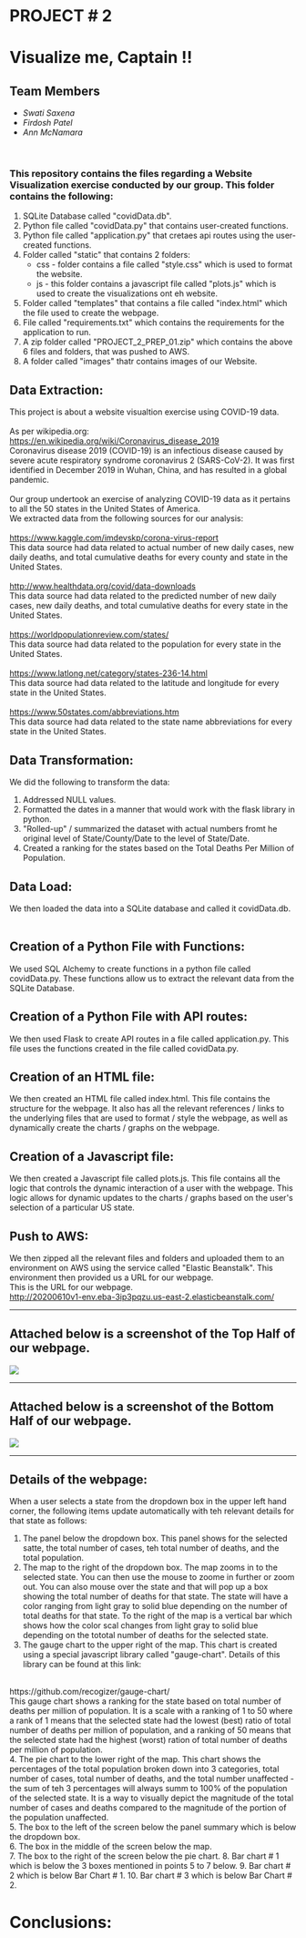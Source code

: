 # PROJECT # 2
# Visualize me, Captain !!  
## Team Members
* *Swati Saxena*
* *Firdosh Patel*
* *Ann McNamara*
<br>

### This repository contains the files regarding a Website Visualization exercise conducted by our group. This folder contains the following:
1.	SQLite Database called "covidData.db".
2.	Python file called "covidData.py" that contains user-created functions. 
3.	Python file called "application.py" that cretaes api routes using the user-created functions.
4.	Folder called "static" that contains 2 folders:
    *	css - folder contains a file called "style.css" which is used to format the website.
    *	js - this folder contains a javascript file called "plots.js" which is used to create the visualizations ont eh website. 
5.	Folder called "templates" that contains a file called "index.html" which the file used to create the webpage. 
6.	File called "requirements.txt" which contains the requirements for the application to run. 
7.	A zip folder called "PROJECT_2_PREP_01.zip" which contains the above 6 files and folders, that was pushed to AWS. 
8.	A folder called "images" thatr contains images of our Website.

## Data Extraction:
This project is about a website visualtion exercise using COVID-19 data. 
<br>
<br>
As per wikipedia.org:
<br>
https://en.wikipedia.org/wiki/Coronavirus_disease_2019
<br>
Coronavirus disease 2019 (COVID-19) is an infectious disease caused by severe acute respiratory syndrome coronavirus 2 (SARS-CoV-2). It was first identified in December 2019 in Wuhan, China, and has resulted in a global pandemic. 
<br>
<br>
Our group undertook an exercise of analyzing COVID-19 data as it pertains to all the 50 states in the United States of America. 
<br>
We extracted data from the following sources for our analysis:
<br>
<br>
https://www.kaggle.com/imdevskp/corona-virus-report
<br>
This data source had data related to actual number of new daily cases, new daily deaths, and total cumulative deaths for every county and state in the United States. 
<br>
<br>
http://www.healthdata.org/covid/data-downloads
<br>
This data source had data related to the predicted number of new daily cases, new daily deaths, and total cumulative deaths for every state in the United States. 
<br>
<br>
https://worldpopulationreview.com/states/
<br>
This data source had data related to the population for every state in the United States. 
<br>
<br>
https://www.latlong.net/category/states-236-14.html
<br>
This data source had data related to the latitude and longitude for every state in the United States. 
<br>
<br>
https://www.50states.com/abbreviations.htm
<br>
This data source had data related to the state name abbreviations for every state in the United States. 
<br>

## Data Transformation:
We did the following to transform the data:
1.	Addressed NULL values. 
2.	Formatted the dates in a manner that would work with the flask library in python. 
3.	"Rolled-up" / summarized the dataset with actual numbers fromt he original level of State/County/Date to the level of State/Date.
4. Created a ranking for the states based on the Total Deaths Per Million of Population.

## Data Load: 
We then loaded the data into a SQLite database and called it covidData.db.
<br>
<br>

## Creation of a Python File with Functions:
We used SQL Alchemy to create functions in a python file called covidData.py. These functions allow us to extract the relevant data from the SQLite Database.
<br>

## Creation of a Python File with API routes:
We then used Flask to create API routes in a file called application.py. This file uses the functions created in the file called covidData.py. 
<br>

## Creation of an HTML file:
We then created an HTML file called index.html. This file contains the structure for the webpage. It also has all the relevant references / links to the underlying files that are used to format / style the webpage, as well as dynamically create the charts / graphs on the webpage.
<br>

## Creation of a Javascript file:
We then created a Javascript file called plots.js. This file contains all the logic that controls the dynamic interaction of a user with the webpage. This logic allows for dynamic updates to the charts / graphs based on the user's selection of a particular US state.
<br>

## Push to AWS:
We then zipped all the relevant files and folders and uploaded them to an environment on AWS using the service called "Elastic Beanstalk". This environment then provided us a URL for our webpage.
<br>
This is the URL for our webpage.
<br>
http://20200610v1-env.eba-3ip3pqzu.us-east-2.elasticbeanstalk.com/
<hr>

## Attached below is a screenshot of the Top Half of our webpage. 
![](images/Website_Top_Half.PNG)
<hr>

## Attached below is a screenshot of the Bottom Half of our webpage. 
![](images/Website_Bottom_Half.PNG)
<hr>

## Details of the webpage: 
When a user selects a state from the dropdown box in the upper left hand corner, the following items update automatically with teh relevant details for that state as follows:
1.	The panel below the dropdown box. This panel shows for the selected satte, the total number of cases, teh total number of deaths, and the total population. 
2.	The map to the right of the dropdown box. The map zooms in to the selected state. You can then use the mouse to zoome in further or zoom out. You can also mouse over the state and that will pop up a box showing the total number of deaths for that state. The state will have a color ranging from light gray to solid blue depending on the number of total deaths for that state. To the right of the map is a vertical bar which shows how the color scal changes from light gray to solid blue depending on the tototal number of deaths for the selected state.
3.	The gauge chart to the upper right of the map. This chart is created using a special javascript library called "gauge-chart". Details of this library can be found at this link:
<br>
https://github.com/recogizer/gauge-chart/
<br>
This gauge chart shows a ranking for the state based on total number of deaths per million of population. It is a scale with a ranking of 1 to 50 where a rank of 1 means that the selected state had the lowest (best) ratio of total number of deaths per million of population, and a ranking of 50 means that the selected state had the highest (worst) ration of total number of deaths per million of population. 
<br>
4.	The pie chart to the lower right of the map. This chart shows the percentages of the total population broken down into 3 categories, total number of cases, total number of deaths, and the total number unaffected - the sum of teh 3 percentages will always summ to 100% of the population of the selected state. It is a way to visually depict the magnitude of the total number of cases and deaths compared to the magnitude of the portion of the population unaffected.
<br>
5.	The box to the left of the screen below the  panel summary which is below the dropdown box.
<br>
6.	The box in the middle of the screen below the map. 
<br>
7.	The box to the right of the screen below the pie chart.
8.	Bar chart # 1 which is below the 3 boxes mentioned in points 5 to 7 below. 
9.	Bar chart # 2 which is below Bar Chart # 1. 
10.	Bar chart # 3 which is below Bar Chart # 2. 


# Conclusions:


